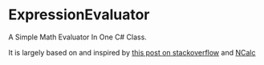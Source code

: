 # ExpressionEvaluator
A Simple Math Evaluator In One C# Class.

It is largely based on and inspired by [this post on stackoverflow](http://stackoverflow.com/questions/333737/evaluating-string-342-yield-int-18/333749) and [NCalc](https://ncalc.codeplex.com/)
